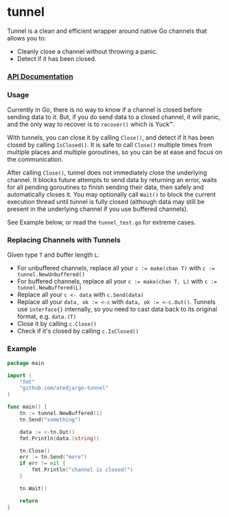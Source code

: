 # tunnel

Tunnel is a clean and efficient wrapper around native Go channels that allows you to:
* Cleanly close a channel without throwing a panic.
* Detect if it has been closed.

### [API Documentation](https://godoc.org/github.com/atedja/go-tunnel)

### Usage

Currently in Go, there is no way to know if a channel is closed before sending data to it. But, if you do send data to a closed channel, it will panic, and the only way to recover is to `recover()` which is Yuck™.

With tunnels, you can close it by calling `Close()`, and detect if it has been closed by calling `IsClosed()`. It is safe to call `Close()` multiple times from multiple places and multiple goroutines, so you can be at ease and focus on the communication.

After calling `Close()`, tunnel does not immediately close the underlying channel. It blocks future attempts to send data by returning an error, waits for all pending goroutines to finish sending their data, then safely and automatically closes it.  You may optionally call `Wait()` to block the current execution thread until tunnel is fully closed (although data may still be present in the underlying channel if you use buffered channels).

See Example below, or read the `tunnel_test.go` for extreme cases.


### Replacing Channels with Tunnels

Given type `T` and buffer length `L`:

* For unbuffered channels, replace all your `c := make(chan T)` with `c := tunnel.NewUnbuffered()`
* For buffered channels, replace all your `c := make(chan T, L)` with `c := tunnel.NewBuffered(L)`
* Replace all your `c <- data` with `c.Send(data)`
* Replace all your `data, ok := <-c` with `data, ok := <-c.Out()`. Tunnels use `interface{}` internally, so you need to cast data back to its original format, e.g. `data.(T)`
* Close it by calling `c.Close()`
* Check if it's closed by calling `c.IsClosed()`


### Example

```go
package main

import (
	"fmt"
	"github.com/atedja/go-tunnel"
)

func main() {
	tn := tunnel.NewBuffered(1)
	tn.Send("something")

	data := <-tn.Out()
	fmt.Println(data.(string))

	tn.Close()
	err := tn.Send("more")
	if err != nil {
		fmt.Println("channel is closed!")
	}

	tn.Wait()

	return
}
```
